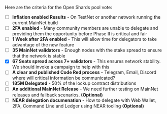 Here are the criteria for the Open Shards pool vote:

- [ ] **Inflation enabled Results** - On TestNet or another network running the current MainNet build
- [ ] **2FA enabled** - Many community members are unable to delegate and providing them the opportunity before Phase II is critical and fair
- [ ] **1 Week after 2FA enabled** - This will allow time for delegators to take advantage of the new feature
- [ ] **35 MainNet validators** - Enough nodes with the stake spread to ensure that the network is stable
- [x] **67 Seats spread across 7+ validators** - This ensures network stability. We should invoke a campaign to help with this
- [ ] **A clear and published Code Red process** - Telegram, Email, Discord where will critical information be communicated?
- [ ] **185M Delegated** - 50% of the lockup contract distributions
- [ ] **An additional MainNet Release** - We need further testing on MainNet releases and failback scenarios. **(Optional)**
- [ ] **NEAR delegation documenation** - How to delegate with Web Wallet, 2FA, Command Line and Ledger using NEAR tooling **(Optional)**
